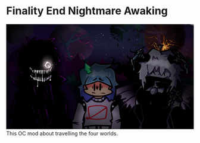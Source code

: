 # Finality End Nightmare Awaking
![](./building/banner.jpg)
This OC mod about travelling the four worlds.
